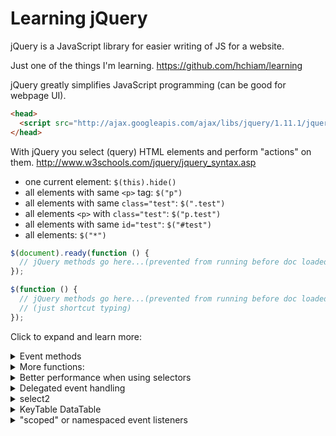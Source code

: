 # Learning jQuery

jQuery is a JavaScript library for easier writing of JS for a website.

Just one of the things I'm learning. https://github.com/hchiam/learning

jQuery greatly simplifies JavaScript programming (can be good for webpage UI).

```html
<head>
  <script src="http://ajax.googleapis.com/ajax/libs/jquery/1.11.1/jquery.min.js"></script>
</head>
```

With jQuery you select (query) HTML elements and perform "actions" on them.
http://www.w3schools.com/jquery/jquery_syntax.asp

- one current element: `$(this).hide()`
- all elements with same `<p>` tag: `$("p")`
- all elements with same `class="test"`: `$(".test")`
- all elements `<p>` with `class="test"`: `$("p.test")`
- all elements with same `id="test"`: `$("#test")`
- all elements: `$("*")`

```js
$(document).ready(function () {
  // jQuery methods go here...(prevented from running before doc loaded)
});
```

```js
$(function () {
  // jQuery methods go here...(prevented from running before doc loaded)
  // (just shortcut typing)
});
```

Click to expand and learn more:

<details><summary>Event methods</summary>

click
dblclick
mousedown
mouseenter
keypress
submit
change
focus
load
scroll
resize

```js
//If click then do action:

$("p").click(function () {
  // action goes here!!
});
```

Example: `<p>'s` that disappear one at a time when dblclicked:

```html
<!DOCTYPE html>
<html>
  <head>
    <script src="http://ajax.googleapis.com/ajax/libs/jquery/1.11.1/jquery.min.js"></script>
    <script>
      $(document).ready(function () {
        $("p").dblclick(function () {
          $(this).hide();
        });
      });
    </script>
  </head>
  <body>
    <p>If you double-click on me, I will disappear.</p>
    <p>Click me away!</p>
    <p>Click me too!</p>
  </body>
</html>
```

If need to put functions in a separate file my_jquery_functions.js:

```html
<head>
  <script src="http://ajax.googleapis.com/ajax/libs/jquery/1.11.1/jquery.min.js"></script>
  <script src="my_jquery_functions.js"></script>
</head>
```

You can use jQuery to get the event listeners registered on an element:

```js
$._data($("#element-being-investigated")[0], "events");
```

</details>

<details><summary>More functions:</summary>

```js
//fadeIn

$(document).ready(function () {
  $("button").click(function () {
    $("#div1").fadeIn();
    $("#div2").fadeIn("slow");
    $("#div3").fadeIn(3000);
  });
});
```

```js
//fadeToggle
$(document).ready(function(){
  $("button").click(function(){
    $("#div1").fadeToggle();
    $("#div2").fadeToggle("slow");
    $("#div3").fadeToggle(3000);
  });
```

```js
//fadeTo

$(document).ready(function () {
  $("button").click(function () {
    $("#div1").fadeTo("slow", 0.15);
    $("#div2").fadeTo("slow", 0.4);
    $("#div3").fadeTo("slow", 0.7);
  });
});
```

```html
// MULITPLE FUNCTIONS ALL AT ONCE:

<!DOCTYPE html>
<html>
  <head>
    <script src="http://ajax.googleapis.com/ajax/libs/jquery/1.11.1/jquery.min.js"></script>
    <script>
      $(document).ready(function () {
        $("button").click(function () {
          $("#p1").css("color", "red").slideUp(2000).slideDown(2000);
          // could also just do:  $("#p1").css("color","red").slideUp(2000).slideDown(2000);
          // note that the slideUp and slideDown are done in order (as expected)
        });
      });
    </script>
  </head>
  <body>
    <p id="p1">jQuery is fun!!</p>
    <button>Click me</button>
  </body>
</html>
```

```js
//get content:

alert("Text: " + $("#test").text());

//set contentL

$("#btn1").click(function () {
  $("#test1").text("Hello world!");
});
```

```js
//set attribute:

$("button").click(function () {
  $("#w3s").attr({
    href: "http://www.w3schools.com/jquery",
    title: "W3Schools jQuery Tutorial",
  });
});
```

```js
//get attribute:

$("button").click(function () {
  alert($("#w3s").attr("href"));
});
```

```html
//example:
<!DOCTYPE html>
<html>
  <head>
    <script src="http://ajax.googleapis.com/ajax/libs/jquery/1.11.1/jquery.min.js"></script>
    <script>
      $(document).ready(function () {
        $("button").click(function () {
          alert($("#w3s").attr("href"));
        });
      });
    </script>
  </head>

  <body>
    <p><a href="http://www.w3schools.com" id="w3s">W3Schools.com</a></p>
    <button>Show href Value</button>
  </body>
</html>
```

(Link: [a note on using `attr()` vs `prop()`](https://stackoverflow.com/questions/5874652/prop-vs-attr/5876747#5876747))

```js
//rid it + its children:
$("#div1").remove();

//rid it of its children:
$("#div1").empty();

//remove all <p>'s with italic
$("p").remove(".italic");
```

```js
//add after:
$("p").append("Some appended text.");

//add before:
$("p").prepend("Some prepended text.");
```

```js
//append multiple <p>'s:
function appendText() {
  var txt1 = "<p>Text.</p>"; // Create element with HTML
  var txt2 = $("<p></p>").text("Text."); // Create with jQuery
  var txt3 = document.createElement("p"); // Create with DOM
  txt3.innerHTML = "Text.";
  $("p").append(txt1, txt2, txt3); // Append the new elements
}
```

```js
//insert text after an image:
$("img").after("Some text after");

//insert text before an image:
$("img").before("Some text before");
```

</details>

<details><summary>Better performance when using selectors</summary>

When jQuery looks at the string inside `$('...')`, it searches from right to left (so `.this-last .this-second .this-first`).

Prefer: (id) over (tag name with class) over (class).

For example, from fastest to slowest: `$('#some-id')` is faster than `$('a.some-class')` is faster than `$('.some-class')`.

A helpful pattern to remember is: `var cache = $('#container').find('div.some-class')`.

That is actually _faster_ than `var cache = $('#container div.some-class')`, because, again, jQuery searches right-to-left inside the selector string, which means it looks for `div.some-class` before filtering for instances that are inside of an element with id `#container`.

</details>

<details><summary>Delegated event handling</summary>

You can dynamically add event listeners to children elements that don't exist yet!

`$('#parent').on("click", "#child", function() {});`

Note: a delegated jQuery event listener might not work on the first trigger: for some reason changing `$('body').on('click',` to `$('body').click(` helps make it work on the first click

</details>

<details><summary>select2</summary>

<https://codepen.io/hchiam/pen/WNvMaEx>

</details>

<details><summary>KeyTable DataTable</summary>

<https://codepen.io/hchiam/pen/wvKwZRz>

</details>

<details><summary>"scoped" or namespaced event listeners</summary>

You can namespace events! Helpful for unbinding only the one listener of an event you want to unbind, instead of removing all listeners of the same event type.
  
Example: `.on('click.myNameSpace', function () { });`

<https://css-tricks.com/namespaced-events-jquery>

</details>

